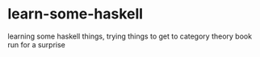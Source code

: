 # learn-some-haskell

learning some haskell things, trying things to get to category theory book
run for a surprise
